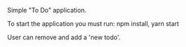 Simple "To Do" application.

To start the application you must run:
npm install, yarn start

User can remove and add a 'new todo'.
